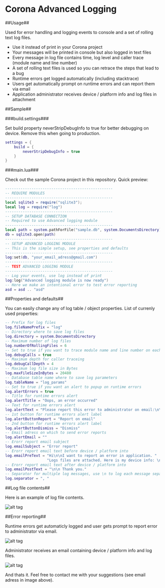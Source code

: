 Corona Advanced Logging
=====================

##Usage##

Used for error handling and logging events to console and a set of rolling text log files.
* Use it instead of print in your Corona project
* Your messages will be printed in console but also logged in text files 
* Every message in log file contains time, log level and caller trace (module name and line number)
* A set of rolling text files is used so you can retrace the steps that lead to a bug
* Runtime errors get logged automatically (including stacktrace)
* Users get automatically prompt on runtime errors and can report them via email 
* Application administrator receives device / platform info and log files in attachment


##Sample##

###build.settings###

Set build property neverStripDebugInfo to true for better debugging on device. Remove this when going to production.

```lua
settings = {
	build = {
        neverStripDebugInfo = true
    }
}
```

###main.lua###

Check out the sample Corona project in this repository. Quick preview:

```lua
-------------------------------------------------
-- REQUIRE MODULES
-------------------------------------------------
local sqlite3 = require("sqlite3");
local log = require("log")
-------------------------------------------------
-- SETUP DATABASE CONNECTION
-- Required to use Advanced logging module
-------------------------------------------------
local path = system.pathForFile("sample.db", system.DocumentsDirectory)
db = sqlite3.open(path)  
-------------------------------------------------
-- SETUP ADVANCED LOGGING MODULE
-- This is the simple setup, see properties and defaults
-------------------------------------------------
log:set(db, "your_email_adress@gmail.com")
-------------------------------------------------
-- TEST ADVANCED LOGGING MODULE
-------------------------------------------------
-- Log your events, use log instead of print
log:log("Advanced logging module is now ready")
-- Here we make an intentional error to test error reporting
asd = asd .. "asd"
```

##Properties and defaults##

You can easily change any of log table / object properties. List of currenly used properties:

```lua
-- Prefix for log files
log.fileNamePrefix = "log"
-- Directory where to save log files
log.directory = system.DocumentsDirectory
-- Maximum number of log files
log.numberOfRollingFiles = 6
-- Set to true if you want to trace module name and line number on each info message
log.debugCalls = true
-- Maximum depth for caller traceing
log.debugCallDepth = 4
-- Maximum log file size in Bytes
log.maxFileSizeInBytes = 20480
-- Database table name where to save log parameters
log.tableName = "log_params"
-- Set to true if you want an alert to popup on runtime errors
log.alertErrors = true
-- Title for runtime errors alert
log.alertTitle = "Oops, an error occurred"
-- Text for runtime errors alert
log.alertText = "Please report this error to administrator on email:\n\n"
-- 1st button for runtime errors alert label
log.alertButtonReport = "Report on email"
-- 2nd button for runtime errors alert label
log.alertButtonDismiss = "Dismiss"
-- Email adress on which to send error reports
log.alertEmail = ""
-- Erorr report email subject
log.emailSubject = "Error report"
-- Erorr report email text before device / platform into
log.emailPreText = "Hi\n\nI want to report an error in application. " ..
				   "Logs files are attached. Here is my device info: \n"
-- Erorr report email text after device / platform into
log.emailPostText = "\n\n Thank you."
-- Separator for multiple log messages, use \n to log each message separately
log.separator = ", "
```

##Log file contents##

Here is an example of log file contents.

![alt tag](https://raw.githubusercontent.com/promptcode/CoronaAdvancedLogging/master/Images/ss0.png)

##Error reporting##

Runtime errors get automaticly logged and user gets prompt to report error to administrator via email.

![alt tag](https://raw.githubusercontent.com/promptcode/CoronaAdvancedLogging/master/Images/ss1.png)

Administrator receives an email containing device / platform info and log files.

![alt tag](https://raw.githubusercontent.com/promptcode/CoronaAdvancedLogging/master/Images/ss2.png)

And thats it. Feel free to contact me with your suggestions (see email adress in image above).